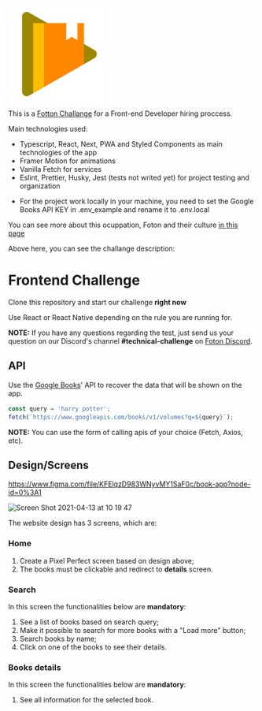 
![Google Books Icon](https://raw.githubusercontent.com/vitorregisrr/google-books-challange/main/public/img/icon-512.png)

This is a [Fotton Challange](https://github.com/FotonTech/frontend-challenge) for a Front-end Developer hiring proccess.

Main technologies used: 
- Typescript, React, Next, PWA and Styled Components as main technologies of the app
- Framer Motion for animations
- Vanilla Fetch for services
- Eslint, Prettier, Husky, Jest (tests not writed yet) for project testing and organization

* For the project work locally in your machine, you need to set the Google Books API KEY in .env_example and rename it to .env.local


You can see more about this ocuppation, Foton and their culture [in this page](https://www.notion.so/Como-ser-um-NOIA-c80e0120f5034234a9bb1bd36a3747bc)

Above here, you can see the challange description:

# Frontend Challenge

Clone this repository and start our challenge **right now**

Use React or React Native depending on the rule you are running for.

**NOTE:** If you have any questions regarding the test, just send us your question on our Discord's channel **#technical-challenge** on [Foton Discord](https://discord.gg/uw55aDewNf).

## API

Use the [Google Books](https://developers.google.com/books/docs/v1/using)' API to recover the data that will be shown on the app.

```js
const query = 'harry potter';
fetch(`https://www.googleapis.com/books/v1/volumes?q=${query}`);
```

**NOTE:** You can use the form of calling apis of your choice (Fetch, Axios, etc).  

## Design/Screens
https://www.figma.com/file/KFElqzD983WNyvMY1SaF0c/book-app?node-id=0%3A1

<img width="581" alt="Screen Shot 2021-04-13 at 10 19 47" src="https://user-images.githubusercontent.com/13947203/114559257-eb55ad00-9c41-11eb-9617-4e7627cc373e.png">


The website design has 3 screens, which are:

### Home

1. Create a Pixel Perfect screen based on design above;
2. The books must be clickable and redirect to **details** screen.

### Search

In this screen the functionalities below are **mandatory**:

1. See a list of books based on search query;
2. Make it possible to search for more books with a "Load more" button;
3. Search books by name;
4. Click on one of the books to see their details.

### Books details

In this screen the functionalities below are **mandatory**:

1. See all information for the selected book.